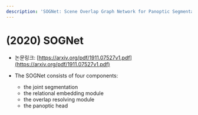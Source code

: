 ```yaml
---
description: 'SOGNet: Scene Overlap Graph Network for Panoptic Segmentation'
---
```


# \(2020\) SOGNet

* 논문링크: [https://arxiv.org/pdf/1911.07527v1.pdf](https://arxiv.org/pdf/1911.07527v1.pdf)



* The SOGNet consists of four components: 
  * the joint segmentation
  * the relational embedding module
  * the overlap resolving module
  * the panoptic head


